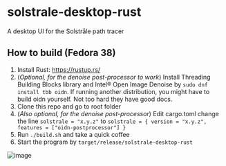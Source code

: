 # solstrale-desktop-rust
A desktop UI for the Solstråle path tracer

## How to build (Fedora 38)

1. Install Rust: https://rustup.rs/
2. (_Optional, for the denoise post-processor to work_) Install Threading Building Blocks library and Intel® Open Image Denoise by `sudo dnf install tbb oidn`. If running another distribution, you might have to build oidn yourself. Not too hard they have good docs.
3. Clone this repo and go to root folder
4. (_Also optional, for the denoise post-processor_) Edit cargo.toml change the line `solstrale = "x.y.z"` to `solstrale = { version = "x.y.z", features = ["oidn-postprocessor"] }`
5. Run `./build.sh` and take a quick coffee
6. Start the program by `target/release/solstrale-desktop-rust`

![image](https://github.com/DanielPettersson/solstrale-desktop-rust/assets/3603911/432b6661-716a-46ef-86ab-3789c4fb52da)
